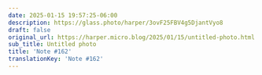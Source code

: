 ```yaml
---
date: 2025-01-15 19:57:25-06:00
description: https://glass.photo/harper/3ovF25FBV4g5DjantVyo8
draft: false
original_url: https://harper.micro.blog/2025/01/15/untitled-photo.html
sub_title: Untitled photo
title: 'Note #162'
translationKey: 'Note #162'
---
```


[](https://glass.photo/harper/3ovF25FBV4g5DjantVyo8)